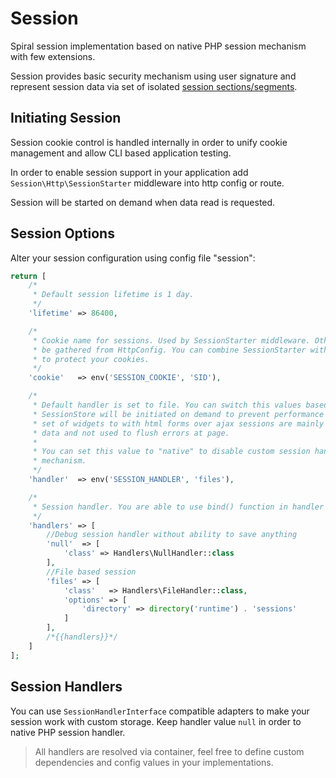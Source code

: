 # Session
Spiral session implementation based on native PHP session mechanism with few extensions.

Session provides basic security mechanism using user signature and represent session data via set of isolated [session sections/segments](/session/usage.md).
 
## Initiating Session
Session cookie control is handled internally in order to unify cookie management and allow CLI based application testing.

In order to enable session support in your application add `Session\Http\SessionStarter` middleware into http config or route.

Session will be started on demand when data read is requested.

## Session Options
Alter your session configuration using config file "session":

```php
return [
    /*
     * Default session lifetime is 1 day.
     */
    'lifetime' => 86400,

    /*
     * Cookie name for sessions. Used by SessionStarter middleware. Other cookies options will
     * be gathered from HttpConfig. You can combine SessionStarter with CookieManager in order
     * to protect your cookies.
     */
    'cookie'   => env('SESSION_COOKIE', 'SID'),

    /*
     * Default handler is set to file. You can switch this values based on your environments.
     * SessionStore will be initiated on demand to prevent performance issues. Since spiral provides
     * set of widgets to with html forms over ajax sessions are mainly used to store authorization
     * data and not used to flush errors at page.
     *
     * You can set this value to "native" to disable custom session handler and use default php
     * mechanism.
     */
    'handler'  => env('SESSION_HANDLER', 'files'),

    /*
     * Session handler. You are able to use bind() function in handler options.
     */
    'handlers' => [
        //Debug session handler without ability to save anything
        'null'  => [
            'class' => Handlers\NullHandler::class
        ],
        //File based session
        'files' => [
            'class'   => Handlers\FileHandler::class,
            'options' => [
                'directory' => directory('runtime') . 'sessions'
            ]
        ],
        /*{{handlers}}*/
    ]
];
```

## Session Handlers
You can use `SessionHandlerInterface` compatible adapters to make your session work with custom storage. Keep handler value `null` in order to native PHP session handler.

> All handlers are resolved via container, feel free to define custom dependencies and config values in your implementations.
